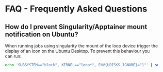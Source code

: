 

# FAQ - Frequently Asked Questions

## How do I prevent Singularity/Apptainer mount notification on Ubuntu?

When running jobs using singularity the mount of the loop device trigger the display of an icon on the Ubuntu Desktop. To prevent this behaviour you can run:
```bash
echo 'SUBSYSTEM=="block", KERNEL=="loop*", ENV{UDISKS_IGNORE}="1"' | sudo tee /etc/udev/rules.d/99-hide-loop.rules > /dev/null && sudo udevadm control --reload-rules
```

